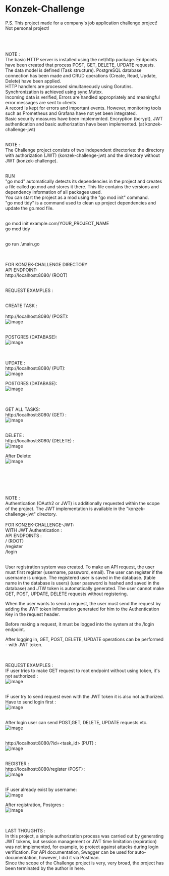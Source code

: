 # Konzek-Challenge

P.S. This project made for a company's job application challenge project! Not personal project! <br /> <br /> <br /> <br />

NOTE : <br />
The basic HTTP server is installed using the net/http package. Endpoints have been created that process POST, GET, DELETE, UPDATE requests. <br />
The data model is defined (Task structure). PostgreSQL database connection has been made and CRUD operations (Create, Read, Update, Delete) have been applied. <br />
HTTP handlers are processed simultaneously using Gorutins. Synchronization is achieved using sync.Mutex. <br />
Incoming data is verified, Errors are handled appropriately and meaningful error messages are sent to clients <br />
A record is kept for errors and important events. However, monitoring tools such as Prometheus and Grafana have not yet been integrated. <br />
Basic security measures have been implemented. Encryption (bcrypt), JWT authentication and basic authorization have been implemented. (at konzek-challenge-jwt) <br /> <br />

NOTE : <br />
The Challenge project consists of two independent directories: the directory with authorization (JWT) (konzek-challenge-jwt) and the directory without JWT (konzek-challenge). <br /> <br />

RUN <br />
"go mod" automatically detects its dependencies in the project and creates a file called go.mod and stores it there. This file contains the versions and dependency information of all packages used. <br />
You can start the project as a mod using the "go mod init" command. <br />
"go mod tidy" is a command used to clean up project dependencies and update the go.mod file. <br />  <br />


go mod init example.com/YOUR_PROJECT_NAME  <br />
go mod tidy <br /> <br />

go run .\main.go <br /> <br /> <br /> 

FOR KONZEK-CHALLENGE DIRECTORY <br /> 
API ENDPOINT: <br /> 
http://localhost:8080/  (ROOT)
<br /> <br /> 

REQUEST EXAMPLES : <br /> <br /> 

CREATE TASK : <br /> <br /> 
http://localhost:8080/ (POST): <br /> 
![image](https://github.com/JiyuuX/Konzek-Challenge/assets/139239394/de731f97-86d1-456c-ba27-d57c2cd78960)  <br />  <br /> 

POSTGRES (DATABASE): <br /> 
![image](https://github.com/JiyuuX/Konzek-Challenge/assets/139239394/eb0d32df-ef32-46ae-9e53-6e4d7b2c0b9b) <br /> <br />  <br /> 


UPDATE : <br /> 
http://localhost:8080/ (PUT): <br /> 
![image](https://github.com/JiyuuX/Konzek-Challenge/assets/139239394/55b1734b-5c52-468f-a0e3-bcc8e64fc430) <br /> 

POSTGRES (DATABASE):  <br /> 
![image](https://github.com/JiyuuX/Konzek-Challenge/assets/139239394/83b57e54-10d7-43a2-8368-99fe5df7545e)  <br /> <br /> <br />

GET ALL TASKS: <br /> 
http://localhost:8080/ (GET) : <br /> 
![image](https://github.com/JiyuuX/Konzek-Challenge/assets/139239394/47177fba-eede-4711-b783-0edd58e27315) <br />  <br /> 

DELETE : <br /> 
http://localhost:8080/ (DELETE) : <br /> 
![image](https://github.com/JiyuuX/Konzek-Challenge/assets/139239394/7a59e46c-ea03-4351-88b5-080ff00193cb) <br />

After Delete: <br />
![image](https://github.com/JiyuuX/Konzek-Challenge/assets/139239394/9cca5d4e-109c-4199-9fe7-c4c8b8324eb5) <br /> <br /> <br /> <br /> <br /> <br />



NOTE : <br />
Authentication (OAuth2 or JWT) is additionally requested within the scope of the project. The JWT implementation is available in the "konzek-challenge-jwt" directory. <br /> <br />
FOR KONZEK-CHALLENGE-JWT: <br /> 
WITH JWT Authentication : <br />
API ENDPOINTS : <br />
/ (ROOT) <br />
/register  <br />
/login  <br /> <br /> 

User registration system was created. To make an API request, the user must first register (username, password, email). The user can register if the username is unique. The registered user is saved in the database. (table name in the database is users) (user password is hashed and saved in the database) and JTW token is automatically generated.
The user cannot make GET, POST, UPDATE, DELETE requests without registering.  <br />

When the user wants to send a request, the user must send the request by adding the JWT token information generated for him to the Authentication Key in the request header.

Before making a request, it must be logged into the system at the /login endpoint.

After logging in, GET, POST, DELETE, UPDATE operations can be performed - with JWT token. <br /> <br /> <br /> 

REQUEST EXAMPLES :  <br /> 
IF user tries to make GET request to root endpoint without using token, it's not authorized :   <br /> 
![image](https://github.com/JiyuuX/Konzek-Challenge/assets/139239394/866454ce-6da7-46dd-a59b-8ccad43c764a)  <br />  <br /> 

IF user try to send request even with the JWT token it is also not authorized. Have to send login first :  <br /> 
![image](https://github.com/JiyuuX/Konzek-Challenge/assets/139239394/9341e7e0-086f-404b-92b3-2399992210d6) <br /> <br /> 

After login user can send POST,GET, DELETE, UPDATE requests etc. <br /> 
![image](https://github.com/JiyuuX/Konzek-Challenge/assets/139239394/45fcc4ab-b84b-40d2-bb7c-aa0e5b5db268) <br /> <br /> 

http://localhost:8080/?id=<task_id> (PUT) : <br /> 
![image](https://github.com/JiyuuX/Konzek-Challenge/assets/139239394/7efcd5fc-6b42-4bdf-8e86-cd49df0eefa1) <br />  <br /> 

REGISTER : <br /> 
http://localhost:8080/register (POST) :  <br /> 
![image](https://github.com/JiyuuX/Konzek-Challenge/assets/139239394/27a6d9c2-048b-4bdc-89a2-38b4215d66bd)  <br /> <br /> 

IF user already exist by username: <br /> 
![image](https://github.com/JiyuuX/Konzek-Challenge/assets/139239394/4465066a-6ac3-47e2-ba55-31bf7e2efe0b) <br /> 

After registration, Postgres : <br /> 
![image](https://github.com/JiyuuX/Konzek-Challenge/assets/139239394/feaee57f-bb0e-43eb-8036-a5a4f03cd25a) <br />   <br />   <br />  

LAST THOUGHTS : <br /> 
In this project, a simple authorization process was carried out by generating JWT tokens, but session management or JWT time limitation (expiration) was not implemented, for example, to protect against attacks during login verification. For API documentation, Swagger can be used for auto-documentation, however,  I did it via Postman. <br /> 
Since the scope of the Challenge project is very, very broad, the project has been terminated by the author in here.



















